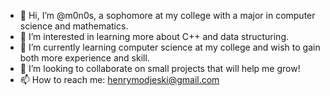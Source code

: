 - 👋 Hi, I’m @m0n0s, a sophomore at my college with a major in computer science and mathematics.
- 👀 I’m interested in learning more about C++ and data structuring.
- 🌱 I’m currently learning computer science at my college and wish to gain both more experience and skill.
- 💞️ I’m looking to collaborate on small projects that will help me grow!
- 📫 How to reach me: henrymodjeski@gmail.com

<!---
Monkeytailzz/Monkeytailzz is a ✨ special ✨ repository because its `README.md` (this file) appears on your GitHub profile.
You can click the Preview link to take a look at your changes.
--->
